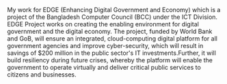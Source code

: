 My work for EDGE (Enhancing Digital Government and Economy) which is a project of the Bangladesh Computer Council (BCC) under the ICT Division.
EDGE Project works on creating the enabling environment for digital government and the digital economy.
The project, funded by World Bank and GoB, will ensure an integrated, cloud-computing digital platform for all government agencies and improve cyber-security, which will result in savings of $200 million in the public sector's IT investments.Further, it will build resiliency during future crises, whereby the platform will enable the government to operate virtually and deliver critical public services to citizens and businesses.
